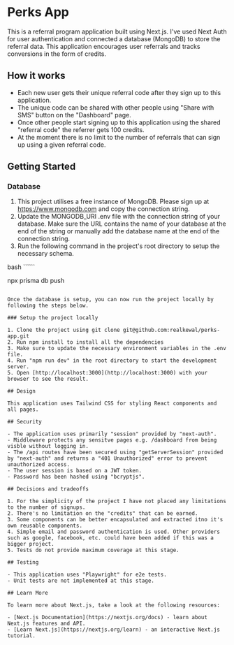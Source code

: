 # Perks App

This is a referral program application built using Next.js. I've used Next Auth for user authentication and connected a database (MongoDB) to store the referral data. This application encourages user referrals and tracks conversions in the form of credits.

## How it works

- Each new user gets their unique referral code after they sign up to this application.
- The unique code can be shared with other people using "Share with SMS" button on the "Dashboard" page.
- Once other people start signing up to this application using the shared "referral code" the referrer gets 100 credits.
- At the moment there is no limit to the number of referrals that can sign up using a given referral code.

## Getting Started

### Database

1. This project utilises a free instance of MongoDB. Please sign up at <https://www.mongodb.com> and copy the connection string.
2. Update the MONGODB_URI .env file with the connection string of your database. Make sure the URL contains the name of your database at the end of the string or manually add the database name at the end of the connection string.
3. Run the following command in the project's root directory to setup the necessary schema.

bash ``````

npx prisma db push

``````

Once the database is setup, you can now run the project locally by following the steps below.

### Setup the project locally

1. Clone the project using git clone git@github.com:realkewal/perks-app.git
2. Run npm install to install all the dependencies
3. Make sure to update the necessary environment variables in the .env file.
4. Run "npm run dev" in the root directory to start the development server.
5. Open [http://localhost:3000](http://localhost:3000) with your browser to see the result.

## Design

This application uses Tailwind CSS for styling React components and all pages.

## Security

- The application uses primarily "session" provided by "next-auth".
- Middleware protects any sensitve pages e.g. /dashboard from being visble without logging in.
- The /api routes have been secured using "getServerSession" provided by "next-auth" and returns a "401 Unauthorized" error to prevent unauthorized access. 
- The user session is based on a JWT token.
- Password has been hashed using "bcryptjs".

## Decisions and tradeoffs

1. For the simplicity of the project I have not placed any limitations to the number of signups.
2. There's no limitation on the "credits" that can be earned.
3. Some components can be better encapsulated and extracted itno it's own reusable components.
4. Simple email and password authentication is used. Other providers such as google, facebook, etc. could have been added if this was a bigger project.
5. Tests do not provide maximum coverage at this stage.

## Testing

- This application uses "Playwright" for e2e tests.
- Unit tests are not implemented at this stage.

## Learn More

To learn more about Next.js, take a look at the following resources:

- [Next.js Documentation](https://nextjs.org/docs) - learn about Next.js features and API.
- [Learn Next.js](https://nextjs.org/learn) - an interactive Next.js tutorial.
